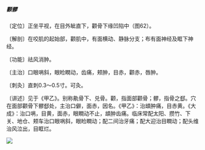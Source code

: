 ##### 颧髎

〔定位〕正坐平视，在目外眦直下，颧骨下缘凹陷中（图62）。

〔解剖〕在咬肌的起始部，颧肌中，有面横动、静脉分支；布有面神经及眶下神经。

〔功能〕祛风消肿。

〔主治〕口眼㖞斜，眼睑瞤动，齿痛，颊肿，目赤，颧赤，唇肿。

〔刺灸〕直刺0.3～0.5寸。可灸。

〔讲述〕见于《甲乙》。别称鼽骨下、兑骨。颧，指面部颧骨；髎，指骨之郄。穴在面部颧骨下髎郄处，主治口僻，面赤，因名。《甲乙》：治䪼肿痛，目赤黄。《大成》：治口㖞，目黄，面赤，眼瞤动不止，䪼肿齿痛。临床常配太阳、攒竹、下关、地仓、颊车治口眼㖞斜，眼睑瞤动；配二间治牙痛；配大迎治目瞤动；配头维治风泣出，目眶烂。

![](./img/图62.jpg)
